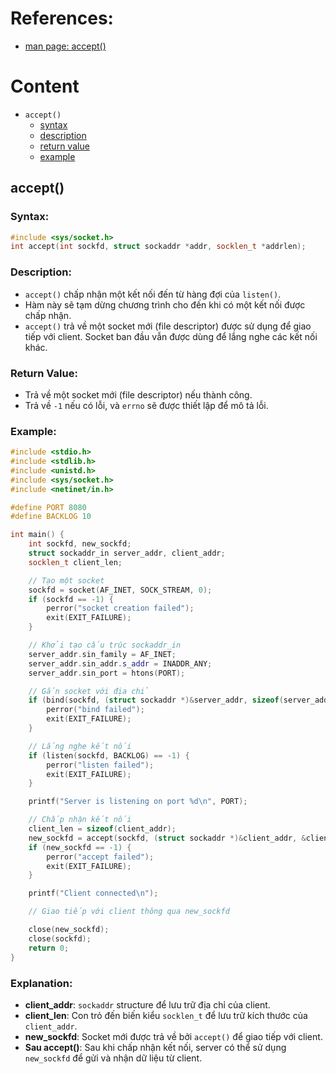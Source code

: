 # References:
- [man page: accept()](https://man7.org/linux/man-pages/man2/accept.2.html)

# Content
- `accept()`
    - [syntax](#syntax)
    - [description](#description)
    - [return value](#return-value)
    - [example](#example)

## accept()
### Syntax:
```c++
#include <sys/socket.h>
int accept(int sockfd, struct sockaddr *addr, socklen_t *addrlen);
```

### Description:
- `accept()` chấp nhận một kết nối đến từ hàng đợi của `listen()`.
- Hàm này sẽ tạm dừng chương trình cho đến khi có một kết nối được chấp nhận.
- `accept()` trả về một socket mới (file descriptor) được sử dụng để giao tiếp với client. Socket ban đầu vẫn được dùng để lắng nghe các kết nối khác.

### Return Value:
- Trả về một socket mới (file descriptor) nếu thành công.
- Trả về `-1` nếu có lỗi, và `errno` sẽ được thiết lập để mô tả lỗi.

### Example:
```c++
#include <stdio.h>
#include <stdlib.h>
#include <unistd.h>
#include <sys/socket.h>
#include <netinet/in.h>

#define PORT 8080
#define BACKLOG 10

int main() {
    int sockfd, new_sockfd;
    struct sockaddr_in server_addr, client_addr;
    socklen_t client_len;

    // Tạo một socket
    sockfd = socket(AF_INET, SOCK_STREAM, 0);
    if (sockfd == -1) {
        perror("socket creation failed");
        exit(EXIT_FAILURE);
    }

    // Khởi tạo cấu trúc sockaddr_in
    server_addr.sin_family = AF_INET;
    server_addr.sin_addr.s_addr = INADDR_ANY;
    server_addr.sin_port = htons(PORT);

    // Gắn socket với địa chỉ
    if (bind(sockfd, (struct sockaddr *)&server_addr, sizeof(server_addr)) == -1) {
        perror("bind failed");
        exit(EXIT_FAILURE);
    }

    // Lắng nghe kết nối
    if (listen(sockfd, BACKLOG) == -1) {
        perror("listen failed");
        exit(EXIT_FAILURE);
    }

    printf("Server is listening on port %d\n", PORT);

    // Chấp nhận kết nối
    client_len = sizeof(client_addr);
    new_sockfd = accept(sockfd, (struct sockaddr *)&client_addr, &client_len);
    if (new_sockfd == -1) {
        perror("accept failed");
        exit(EXIT_FAILURE);
    }

    printf("Client connected\n");

    // Giao tiếp với client thông qua new_sockfd

    close(new_sockfd);
    close(sockfd);
    return 0;
}
```

### Explanation:
- **client_addr**: `sockaddr` structure để lưu trữ địa chỉ của client.
- **client_len**: Con trỏ đến biến kiểu `socklen_t` để lưu trữ kích thước của `client_addr`.
- **new_sockfd**: Socket mới được trả về bởi `accept()` để giao tiếp với client.
- **Sau accept()**: Sau khi chấp nhận kết nối, server có thể sử dụng `new_sockfd` để gửi và nhận dữ liệu từ client.
